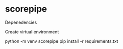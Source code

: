 # scorepipe

Depenedencies

Create virtual environment

python -m venv scorepipe
pip install -r requirements.txt
